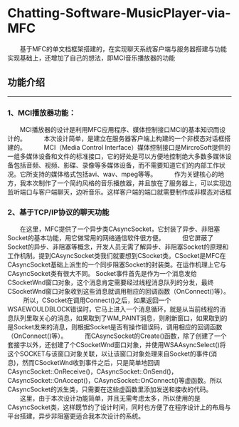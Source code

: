 # Chatting-Software-MusicPlayer-via-MFC
　　基于MFC的单文档框架搭建的，在实现聊天系统客户端与服务器搭建与功能实现基础上，还增加了自己的想法，即MCI音乐播放器的功能
## 功能介绍
-----------------------------------------------------------------------------------------------------------------
### 1、MCI播放器功能：
　　MCI播放器的设计是利用MFC应用程序、媒体控制接口MCI的基本知识而设计的。
  
　　本次设计简单，是建立在服务器客户端上构建的一个非模态对话框搭建的。
  
　　MCI（Media Control Interface）媒体控制接口是MircroSoft提供的一组多媒体设备和文件的标准接口，它的好处是可以方便地控制绝大多数多媒体设备包括音频、视频、影碟、录像等多媒体设备，而不需要知道它们的内部工作状况。它所支持的媒体格式包括avi、wav、mpeg等等。
  
　　作为关键核心的地方，我本次制作了一个简约风格的音乐播放器，并且放在了服务器上，可以实现边监听端口与客户端聊天，边听音乐。这样客户端的端口就需要制作成非模态对话框

### 2、基于TCP/IP协议的聊天功能
　　在这里，MFC提供了一个异步类CAsyncSocket，它封装了异步、非阻塞Socket的基本功能，用它做常用的网络通信软件很方便。
  
　　但它屏蔽了Socket的异步、非阻塞等概念，开发人员无需了解异步、非阻塞Socket的原理和工作机制。提到CAsyncSocket类我们就要想到CSocket类。CSocket是MFC在CAsyncSocket基础上派生的一个同步阻塞Socket的封装类。在运作机理上它与CAsyncSocket类有很大不同。 Socket事件首先是作为一个消息发给CSocketWnd窗口对象，这个消息肯定需要经过线程消息队列的分发，最终CSocketWnd窗口对象收到这些消息就调用相应的回调函数（OnConnect()等）。
  
　　所以，CSocket在调用Connect()之后，如果返回一个WSAEWOULDBLOCK错误时，它马上进入一个消息循环，就是从当前线程的消息队列里取关心的消息，如果取到了WM_PAINT消息，则刷新窗口，如果取到的是Socket发来的消息，则根据Socket是否有操作错误码，调用相应的回调函数（OnConnect()等）。
  
　　而CAsyncSocket的Create()函数，除了创建了一个套接字以外，还创建了个CSocketWnd窗口对象，并使用WSAAsyncSelect()将这个SOCKET与该窗口对象关联，以让该窗口对象处理来自Socket的事件(消息)，然而CSocketWnd收到事件之后，只是简单地回调CAsyncSocket::OnReceive()，CAsyncSocket::OnSend()，CAsyncSocket::OnAccept()，CAsyncSocket::OnConnect()等虚函数。所以CAsyncSocket的派生类，只需要在这些虚函数里添加发送和接收的代码。
  
　　这里，由于本次设计功能简单，并且无需考虑太多，所以使用的是CAsyncSocket类，这样既节约了设计时间，同时也方便了在程序设计上的布局与平台搭建，异步非阻塞更适合我本次设计的系统。
